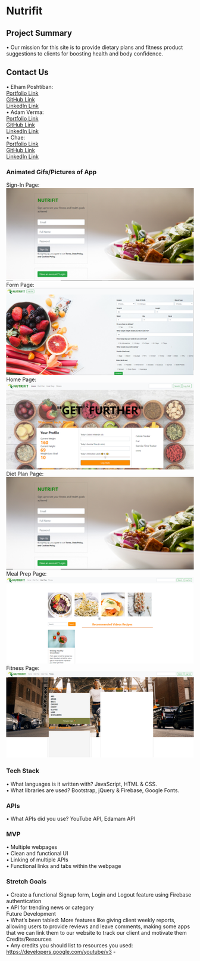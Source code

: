 # Nutrifit


## Project Summary

•	Our mission for this site is to provide dietary plans and fitness product suggestions to clients for boosting health and body confidence.  

## Contact Us
•	Elham Poshtiban:  
    [Portfolio Link](https://github.com/elhamposhtiban/Bootstrap-Portfolio)  
 	  [GitHub Link](https://github.com/elhamposhtiban)  
 	  [LinkedIn Link](https://www.linkedin.com/in/elham-poshtiban-2a40a4149)  
•	Adam Verma:   
 	  [Portfolio Link](https://adam-verma.github.io/Responsive-Portfolio/portfolio.html)   
 	  [GitHub Link](https://github.com/adam-verma)  
 	  [LinkedIn Link](https://www.linkedin.com/in/adam-verma/)    
•	Chae:  
 	  [Portfolio Link](https://chaejung-50.github.io)    
 	  [GitHub Link](https://github.com/chaejung-50)  
 	  [LinkedIn Link](https://linkedin.com/in/chaejungg/)    

###  Animated Gifs/Pictures of App  
 Sign-In Page: ![Sign-In Page](/assets/images/SignInPage.PNG)   
 Form Page: ![Forn Page](/assets/images/Form.PNG)   
 Home Page: ![Home Page](/assets/images/Home.PNG)   
 Diet Plan Page: ![Diet Plan Page](/assets/images/SignInPage.PNG)  
 Meal Prep Page: ![Meal Prep Page](/assets/images/MeaPrep.PNG)   
 Fitness Page: ![Fitness Page](/assets/images/Fitness.PNG)    
 
### Tech Stack  
•	What languages is it written with? JavaScript, HTML & CSS.  
•	What libraries are used? Bootstrap, jQuery & Firebase, Google Fonts.  
### APIs
•	What APIs did you use? YouTube API, Edamam API  
### MVP  
•	Multiple webpages   
•	Clean and functional UI   
•	Linking of multiple APIs   
•	Functional links and tabs within the webpage   
### Stretch Goals   
•	Create a functional Signup form, Login and Logout feature using Firebase authentication   
•	API for trending news or category   
Future Development   
•	What’s been tabled: More features like giving client weekly reports, allowing users to provide reviews and leave comments, making some apps that we can link them to our website to track our client and motivate them    
Credits/Resources   
•	Any credits you should list to resources you used: https://developers.google.com/youtube/v3 -    

